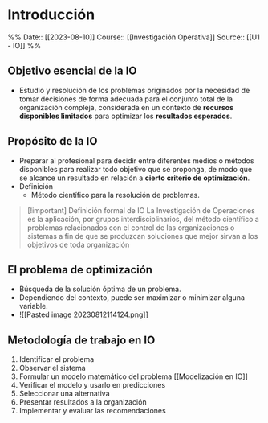 # Introducción

%%
Date:: [[2023-08-10]]
Course:: [[Investigación Operativa]]
Source:: [[U1 - IO]]
%%



## Objetivo esencial de la IO
- Estudio y resolución de los problemas originados por la necesidad de tomar decisiones de forma adecuada para el conjunto total de la organización compleja, considerada en un contexto de **recursos disponibles limitados** para optimizar los **resultados esperados**.

## Propósito de la IO
- Preparar al profesional para decidir entre diferentes medios o métodos disponibles para realizar todo objetivo que se proponga, de modo que se alcance un resultado en relación a **cierto criterio de optimización**.
- Definición
	- Método científico para la resolución de problemas.

>[!important] Definición formal de IO
>La Investigación de Operaciones es la aplicación, por grupos interdisciplinarios, del método científico a problemas relacionados con el control de las organizaciones o sistemas a fin de que se produzcan soluciones que mejor sirvan a los objetivos de toda organización

## El problema de optimización
- Búsqueda de la solución óptima de un problema.
- Dependiendo del contexto, puede ser maximizar o minimizar alguna variable.
- ![[Pasted image 20230812114124.png]]

## Metodología de trabajo en IO
1. Identificar el problema
2. Observar el sistema
3. Formular un modelo matemático del problema [[Modelización en IO]]
4. Verificar el modelo y usarlo en predicciones
5. Seleccionar una alternativa
6. Presentar resultados a la organización
7. Implementar y evaluar las recomendaciones